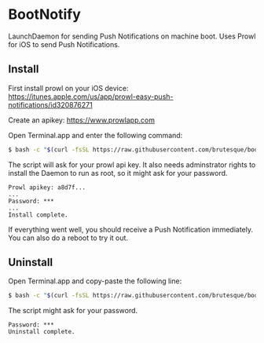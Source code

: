 # BootNotify
LaunchDaemon for sending Push Notifications on machine boot. Uses Prowl for iOS to send Push Notifications.


## Install

First install prowl on your iOS device: https://itunes.apple.com/us/app/prowl-easy-push-notifications/id320876271

Create an apikey: https://www.prowlapp.com

Open Terminal.app and enter the following command:
```sh
$ bash -c "$(curl -fsSL https://raw.githubusercontent.com/brutesque/boot-notify/master/install.sh)"
```

The script will ask for your prowl api key. It also needs adminstrator rights to install the Daemon to run as root, so it might ask for your password.
```
Prowl apikey: a8d7f...
...
Password: ***
...
Install complete.
```

If everything went well, you should receive a Push Notification immediately. You can also do a reboot to try it out.


## Uninstall

Open Terminal.app and copy-paste the following line:
```sh
$ bash -c "$(curl -fsSL https://raw.githubusercontent.com/brutesque/boot-notify/master/uninstall.sh)"
```

The script might ask for your password.
```
Password: ***
Uninstall complete.
```
